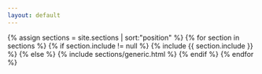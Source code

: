 ```yaml
---
layout: default
---
```


{% assign sections = site.sections | sort:"position" %}
{% for section in sections %}
  {% if section.include != null %}
    {% include {{ section.include }} %}
  {% else %}
    {% include sections/generic.html %}
  {% endif %}
{% endfor %}

